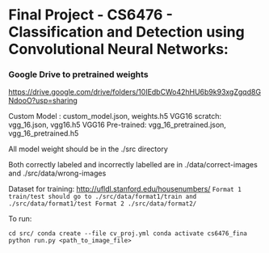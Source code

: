 # Final Project - CS6476 - Classification and Detection using Convolutional Neural Networks:

### Google Drive to pretrained weights
https://drive.google.com/drive/folders/10IEdbCWo42hHU6b9k93xgZgqd8GNdooO?usp=sharing

Custom Model : custom_model.json, weights.h5
VGG16 scratch: vgg_16.json, vgg16.h5
VGG16 Pre-trained: vgg_16_pretrained.json, vgg_16_pretrained.h5

All model weight should be in the ./src directory

Both correctly labeled and incorrectly labelled are
in ./data/correct-images and ./src/data/wrong-images

Dataset for training: http://ufldl.stanford.edu/housenumbers/
`Format 1 train/test should go to ./src/data/format1/train and ./src/data/format1/test
Format 2 ./src/data/format2/`

To run:

`cd src/
conda create --file cv_proj.yml
conda activate cs6476_fina
python run.py <path_to_image_file>`
